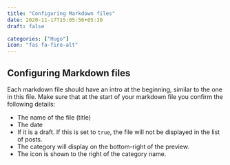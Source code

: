 ```yaml
---
title: "Configuring Markdown files"
date: 2020-11-17T15:05:56+05:30
draft: false

categories: ["Hugo"]
icon: "fas fa-fire-alt"
---
```


## Configuring Markdown files

Each markdown file should have an intro at the beginning, similar to the one in this file. Make sure that at the start of your markdown file you confirm the following details:
- The name of the file (title)
- The date 
- If it is a draft. If this is set to `true`, the file will not be displayed in the list of posts.
- The category will display on the bottom-right of the preview.
- The icon is shown to the right of the category name.